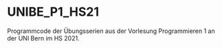 # UNIBE_P1_HS21
Programmcode der Übungsserien aus der Vorlesung Programmieren 1 an der UNI Bern im HS 2021.

